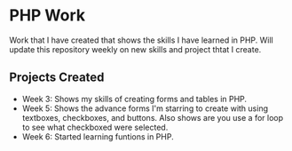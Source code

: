 # PHP Work

Work that I have created that shows the skills I have learned in PHP. Will update this repository weekly on new skills and project thtat I create.

## Projects Created

- Week 3: Shows my skills of creating forms and tables in PHP.
- Week 5: Shows the advance forms I'm starring to create with using textboxes, checkboxes, and buttons. Also shows are you use a for loop to see what checkboxed               were selected.
- Week 6: Started learning funtions in PHP.
